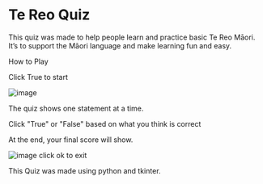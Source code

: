 # Te Reo Quiz 
This quiz was made to help people learn and practice basic Te Reo Māori. It’s to support the Māori language and make learning fun and easy.

How to Play

Click True to start

![image](https://github.com/user-attachments/assets/ad1811a0-c0c3-4d0d-8e3d-c5be26d8afde)

The quiz shows one statement at a time.

Click "True" or "False" based on what you think is correct

At the end, your final score will show.

![image](https://github.com/user-attachments/assets/527c71e2-d5f2-4593-93e8-b3d70a57cc91)
click ok to exit

This Quiz was made using python and tkinter.
